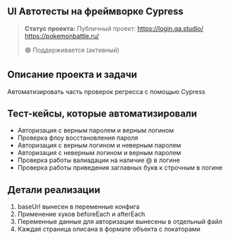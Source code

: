 <h2>UI Автотесты на фреймворке Cypress</h2>

> **Статус проекта:**
> Публичный проект: 
https://login.qa.studio/
https://pokemonbattle.ru/
> 
> 🟢 Поддерживается (активный) 

## Описание проекта и задачи
Автоматизировать часть проверок регресса с помощью Cypress

## Тест-кейсы, которые автоматизировали
* Авторизация с верным паролем и верным логином
* Проверка флоу восстановления пароля
* Авторизация c верным логином и неверным паролем
* Авторизация c неверным логином и верным паролем
* Проверка работы валиадации на наличие @ в логине
* Проверка работы приведения заглавных букв к строчным в логине


## Детали реализации

1. baseUrl вынесен в переменные конфига
2. Применение хуков beforeEach и afterEach
3. Переменные данные для авторизации вынесены в отдельный файл
4. Каждая страница описана в формате объекта с локаторами

